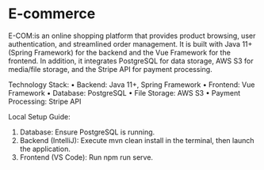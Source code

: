 # E-commerce
E-COM:is an online shopping platform that provides product browsing, user authentication, and streamlined order management. It is built with Java 11+ (Spring Framework) for the backend and the Vue Framework for the frontend. In addition, it integrates PostgreSQL for data storage, AWS S3 for media/file storage, and the Stripe API for payment processing.


Technology Stack:
  •	Backend: Java 11+, Spring Framework
  •	Frontend: Vue Framework
  •	Database: PostgreSQL
  •	File Storage: AWS S3
  •	Payment Processing: Stripe API


Local Setup Guide:
  1.	Database: Ensure PostgreSQL is running.
  2.	Backend (IntelliJ): Execute mvn clean install in the terminal, then launch the application.
  3.	Frontend (VS Code): Run npm run serve.
